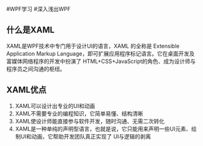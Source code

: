 #WPF学习 #深入浅出WPF 

## 什么是XAML

XAML是WPF技术中专门用于设计UI的语言，XAML 的全称是 Extensible Application Markup Language，即可扩展应用程序标记语言。它在桌面开发及富媒体网络程序的开发中扮演了 HTML+CSS+JavaScript的角色、成为设计师与程序员之间沟通的枢纽。

## XAML优点

1. XAML可以设计出专业的UI和动画
2. XAML不需要专业的编程知识，它简单易懂、结构清晰
3. XAML使设计师能直接参与软件开发，随时沟通、无需二次转化
4. XAML是一种单纯的声明型语言，也就是说，它只能用来声明一些UI元素、绘制UI和动画，它帮助开发团队真正实现了 UI与逻辑的剥离